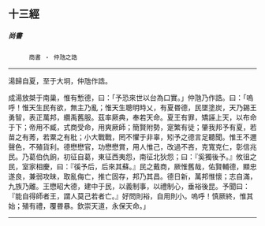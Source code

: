 

## 十三經

##### 尚書
　　　`商書 ‧ 仲虺之誥`

* * *

湯歸自夏，至于大坰，仲虺作誥。

成湯放桀于南巢，惟有慙德，曰：「予恐來世以台為口實。」仲虺乃作誥。曰：「嗚呼！惟天生民有欲，無主乃亂；惟天生聰明時乂，有夏昬德，民墜塗炭，天乃錫王勇智，表正萬邦，纘禹舊服。茲率厥典，奉若天命。夏王有罪，矯誣上天，以布命于下；帝用不臧，式商受命，用爽厥師；簡賢附勢，寔繁有徒；肇我邦予有夏，若苗之有莠，若粟之有秕；小大戰戰，罔不懼于非辜，矧予之德言足聽聞。惟王不邇聲色，不殖貨利。德懋懋官，功懋懋賞，用人惟己，改過不吝，克寬克仁，彰信兆民。乃葛伯仇餉，初征自葛，東征西夷怨，南征北狄怨；曰：『奚獨後予。』攸徂之民，室家相慶，曰：『徯予后，后來其蘇。』民之戴商，厥惟舊哉，佑賢輔德，顯忠遂良，兼弱攻昧，取亂侮亡，推亡固存，邦乃其昌。德日新，萬邦惟懷；志自滿，九族乃離。王懋昭大德，建中于民，以義制事，以禮制心，垂裕後昆。予聞曰：『能自得師者王，謂人莫己若者亡。』好問則裕，自用則小。嗚呼！慎厥終，惟其始；殖有禮，覆昬暴。欽崇天道，永保天命。」

* * *

